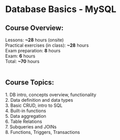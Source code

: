# Database Basics - MySQL
<h2>Course Overview:</h2>
Lessons: <b>~28</b> hours (onsite)<br>
Practical exercises (in class): <b>~28</b> hours<br>
Exam preparation: <b>8</b> hours<br>
Exam: <b>6</b> hours<br>
Total: <b>~70</b> hours<br>
<br>
<h2>Course Topics:</h2>
1. DB intro, concepts overview, functionality<br>
2. Data definition and data types<br>
3. Basic CRUD, intro to SQL<br>
4. Built-in functions<br>
5. Data aggregation<br>
6. Table Relations<br>
7. Subqueries and JOINs<br>
8. Functions, Triggers, Transactions<br>

